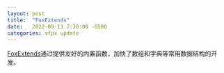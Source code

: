 ```yaml
---
layout: post
title:  "FoxExtends"
date:   2022-09-13 7:30:00 -0500
categories: vfpx update
---
```


[FoxExtends](https://github.com/Irwin1985/FoxExtends)通过提供友好的内置函数，加快了数组和字典等常用数据结构的开发。
